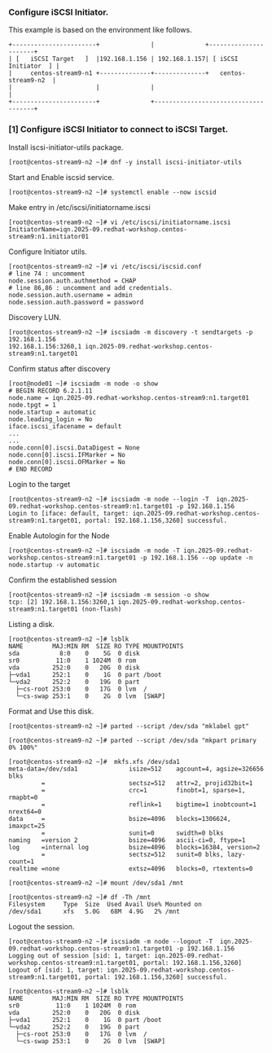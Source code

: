 ### Configure iSCSI Initiator. 


This example is based on the environment like follows.
    
    +-----------------------+              |              +----------------------+
    | [   iSCSI Target   ]  |192.168.1.156 | 192.168.1.157| [ iSCSI Initiator  ] |
    |     centos-stream9-n1 +--------------+--------------+   centos-stream9-n2  |
    |                       |              |                                     |
    +-----------------------+              +-------------------------------------+

### [1]	Configure iSCSI Initiator to connect to iSCSI Target. 

Install iscsi-initiator-utils package. 

    [root@centos-stream9-n2 ~]# dnf -y install iscsi-initiator-utils 

Start and Enable iscsid service. 
    
    [root@centos-stream9-n2 ~]# systemctl enable --now iscsid
    
Make entry in /etc/iscsi/initiatorname.iscsi

    [root@centos-stream9-n2 ~]# vi /etc/iscsi/initiatorname.iscsi 
    InitiatorName=iqn.2025-09.redhat-workshop.centos-stream9:n1.initiator01

Configure Initiator utils. 
    
    [root@centos-stream9-n2 ~]# vi /etc/iscsi/iscsid.conf 
    # line 74 : uncomment
    node.session.auth.authmethod = CHAP
    # line 86,86 : uncomment and add credentials.
    node.session.auth.username = admin 
    node.session.auth.password = password

Discovery LUN. 
    
    [root@centos-stream9-n2 ~]# iscsiadm -m discovery -t sendtargets -p 192.168.1.156
    192.168.1.156:3260,1 iqn.2025-09.redhat-workshop.centos-stream9:n1.target01


Confirm status after discovery

    [root@node01 ~]# iscsiadm -m node -o show 
    # BEGIN RECORD 6.2.1.11
    node.name = iqn.2025-09.redhat-workshop.centos-stream9:n1.target01
    node.tpgt = 1
    node.startup = automatic
    node.leading_login = No
    iface.iscsi_ifacename = default
    ...
    ...
    node.conn[0].iscsi.DataDigest = None
    node.conn[0].iscsi.IFMarker = No
    node.conn[0].iscsi.OFMarker = No
    # END RECORD
    
Login to the target

    [root@centos-stream9-n2 ~]# iscsiadm -m node --login -T  iqn.2025-09.redhat-workshop.centos-stream9:n1.target01 -p 192.168.1.156 
    Login to [iface: default, target: iqn.2025-09.redhat-workshop.centos-stream9:n1.target01, portal: 192.168.1.156,3260] successful.

Enable Autologin for the Node

    [root@centos-stream9-n2 ~]# iscsiadm -m node -T iqn.2025-09.redhat-workshop.centos-stream9:n1.target01 -p 192.168.1.156 --op update -n node.startup -v automatic


Confirm the established session

    [root@centos-stream9-n2 ~]# iscsiadm -m session -o show 
    tcp: [2] 192.168.1.156:3260,1 iqn.2025-09.redhat-workshop.centos-stream9:n1.target01 (non-flash)
    
Listing a disk.  

    [root@centos-stream9-n2 ~]# lsblk
    NAME        MAJ:MIN RM  SIZE RO TYPE MOUNTPOINTS
    sda           8:0    0    5G  0 disk 
    sr0          11:0    1 1024M  0 rom  
    vda         252:0    0   20G  0 disk 
    ├─vda1      252:1    0    1G  0 part /boot
    └─vda2      252:2    0   19G  0 part 
      ├─cs-root 253:0    0   17G  0 lvm  /
      └─cs-swap 253:1    0    2G  0 lvm  [SWAP]

Format and Use this disk. 

    [root@centos-stream9-n2 ~]# parted --script /dev/sda "mklabel gpt" 

    [root@centos-stream9-n2 ~]# parted --script /dev/sda "mkpart primary 0% 100%" 

    [root@centos-stream9-n2 ~]#  mkfs.xfs /dev/sda1 
    meta-data=/dev/sda1              isize=512    agcount=4, agsize=326656 blks
             =                       sectsz=512   attr=2, projid32bit=1
             =                       crc=1        finobt=1, sparse=1, rmapbt=0
             =                       reflink=1    bigtime=1 inobtcount=1 nrext64=0
    data     =                       bsize=4096   blocks=1306624, imaxpct=25
             =                       sunit=0      swidth=0 blks
    naming   =version 2              bsize=4096   ascii-ci=0, ftype=1
    log      =internal log           bsize=4096   blocks=16384, version=2
             =                       sectsz=512   sunit=0 blks, lazy-count=1
    realtime =none                   extsz=4096   blocks=0, rtextents=0

    [root@centos-stream9-n2 ~]# mount /dev/sda1 /mnt 

    [root@centos-stream9-n2 ~]# df -Th /mnt
    Filesystem     Type  Size  Used Avail Use% Mounted on
    /dev/sda1      xfs   5.0G   68M  4.9G   2% /mnt
    
    
Logout the session. 

    [root@centos-stream9-n2 ~]# iscsiadm -m node --logout -T  iqn.2025-09.redhat-workshop.centos-stream9:n1.target01 -p 192.168.1.156 
    Logging out of session [sid: 1, target: iqn.2025-09.redhat-workshop.centos-stream9:n1.target01, portal: 192.168.1.156,3260]
    Logout of [sid: 1, target: iqn.2025-09.redhat-workshop.centos-stream9:n1.target01, portal: 192.168.1.156,3260] successful.

    [root@centos-stream9-n2 ~]# lsblk
    NAME        MAJ:MIN RM  SIZE RO TYPE MOUNTPOINTS
    sr0          11:0    1 1024M  0 rom  
    vda         252:0    0   20G  0 disk 
    ├─vda1      252:1    0    1G  0 part /boot
    └─vda2      252:2    0   19G  0 part 
      ├─cs-root 253:0    0   17G  0 lvm  /
      └─cs-swap 253:1    0    2G  0 lvm  [SWAP]

    